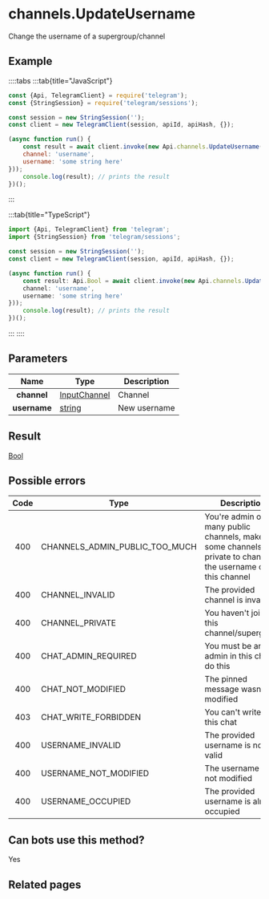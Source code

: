 # channels.UpdateUsername

Change the username of a supergroup/channel



## Example

::::tabs
:::tab{title="JavaScript"}
```js
const {Api, TelegramClient} = require('telegram');
const {StringSession} = require('telegram/sessions');

const session = new StringSession('');
const client = new TelegramClient(session, apiId, apiHash, {});

(async function run() {
    const result = await client.invoke(new Api.channels.UpdateUsername({
    channel: 'username',
    username: 'some string here'
}));
    console.log(result); // prints the result
})();
```
:::

:::tab{title="TypeScript"}
```ts
import {Api, TelegramClient} from 'telegram';
import {StringSession} from 'telegram/sessions';

const session = new StringSession('');
const client = new TelegramClient(session, apiId, apiHash, {});

(async function run() {
    const result: Api.Bool = await client.invoke(new Api.channels.UpdateUsername({
    channel: 'username',
    username: 'some string here'
}));
    console.log(result); // prints the result
})();
```
:::
::::



## Parameters

| Name | Type | Description |
| :--: | ---- | ----------- |
| **channel** | [InputChannel](https://core.telegram.org/type/InputChannel) | Channel 
| **username** | [string](https://core.telegram.org/type/string) | New username 


## Result

[Bool](https://core.telegram.org/type/Bool)



## Possible errors

| Code | Type | Description |
| :--: | ---- | ----------- |
| 400 | CHANNELS\_ADMIN\_PUBLIC\_TOO\_MUCH | You're admin of too many public channels, make some channels private to change the username of this channel 
| 400 | CHANNEL\_INVALID | The provided channel is invalid 
| 400 | CHANNEL\_PRIVATE | You haven't joined this channel/supergroup 
| 400 | CHAT\_ADMIN\_REQUIRED | You must be an admin in this chat to do this 
| 400 | CHAT\_NOT\_MODIFIED | The pinned message wasn't modified 
| 403 | CHAT\_WRITE\_FORBIDDEN | You can't write in this chat 
| 400 | USERNAME\_INVALID | The provided username is not valid 
| 400 | USERNAME\_NOT\_MODIFIED | The username was not modified 
| 400 | USERNAME\_OCCUPIED | The provided username is already occupied 


## Can bots use this method?

Yes

## Related pages


